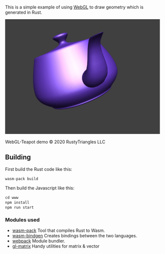 This is a simple example of using [WebGL](https://www.khronos.org/webgl/) to draw geometry which is generated in Rust.

![screenshot](images/screenshot.png)

WebGL-Teapot demo © 2020 RustyTriangles LLC

## Building

First build the Rust code like this:

    wasm-pack build

Then build the Javascript like this:

    cd www
    npm install
    npm run start

### Modules used
* [wasm-pack](https://crates.io/crates/wasm-pack) Tool that compiles Rust to Wasm.
* [wasm-bindgen](https://crates.io/crates/wasm-bindgen) Creates bindings between the two languages.
* [webpack](https://www.npmjs.com/package/webpack) Module bundler.
* [gl-matrix](http://glmatrix.net/) Handy utilities for matrix & vector
